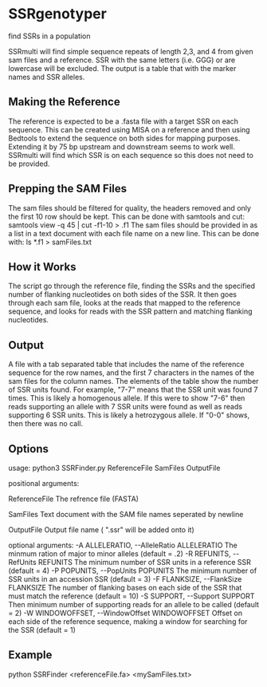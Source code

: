 # SSRgenotyper
find SSRs in a population

SSRmulti will find simple sequence repeats of length 2,3, and 4 from given sam files and a reference. SSR with the same letters (i.e. GGG) or are lowercase will be excluded. The output is a table that with the marker names and SSR alleles. 

## Making the Reference

The reference is expected to be a .fasta file with a target SSR on each sequence. This can be created using MISA on a reference and then using Bedtools to extend the sequence on both sides for mapping purposes. Extending it by 75 bp upstream and downstream seems to work well. SSRmulti will find which SSR is on each sequence so this does not need to be provided.


## Prepping the SAM Files
The sam files should be filtered for quality, the headers removed and only the first 10 row should be kept. This can be done with samtools and cut:
  samtools view -q 45 <samFile> | cut -f1-10 > <samFile>.f1
The sam files should be provided in as a list in a text document with each file name on a new line. This can be done with:
  ls *.f1 > samFiles.txt

## How it Works

The script go through the reference file, finding the SSRs and the specified number of flanking nucleotides on both sides of the SSR. It then goes through each sam file, looks at the reads that mapped to the reference sequence, and looks for reads with the SSR pattern and matching flanking nucleotides.

## Output

A file with a tab separated table that includes the name of the reference sequence for the row names, and the first 7 characters in the names of the sam files for the column names. The elements of the table show the number of SSR units found. For example, "7-7" means that the SSR unit was found 7 times. This is likely a homogenous allele. If this were to show "7-6" then reads supporting an allele with 7 SSR units were found as well as reads supporting 6 SSR units. This is likely a hetrozygous allele. If "0-0" shows, then there was no call.

## Options

usage: python3 SSRFinder.py ReferenceFile SamFiles OutputFile

positional arguments:

ReferenceFile         The refrence file (FASTA)

SamFiles              Text document with the SAM file names seperated by
                        newline
                        
OutputFile            Output file name ( ".ssr" will be added onto it)

optional arguments:
  -A ALLELERATIO, --AlleleRatio ALLELERATIO
                        The minmum ration of major to minor alleles 
                        (default = .2)
  -R REFUNITS, --RefUnits REFUNITS
                        The minimum number of SSR units in a reference SSR
                        (default = 4)
  -P POPUNITS, --PopUnits POPUNITS
                        The minimum number of SSR units in an accession SSR
                        (default = 3)
  -F FLANKSIZE, --FlankSize FLANKSIZE
                        The number of flanking bases on each side of the SSR
                        that must match the reference (default = 10)
  -S SUPPORT, --Support SUPPORT
                        Then minimum number of supporting reads for an allele
                        to be called (default = 2)
  -W WINDOWOFFSET, --WindowOffset WINDOWOFFSET
                        Offset on each side of the reference sequence, making
                        a window for searching for the SSR (default = 1)

## Example
python SSRFinder <referenceFile.fa> <mySamFiles.txt> <myOutput>
